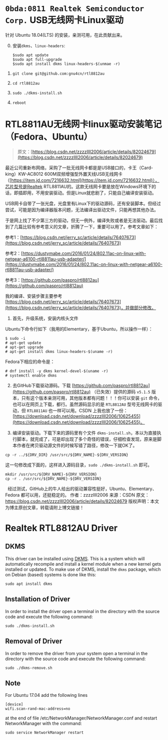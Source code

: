 # `0bda:0811 Realtek Semiconductor Corp.` USB无线网卡Linux驱动
 

针对 Ubuntu 18.04(LTS) 的安装，亲测可用，在此贡献出来。

0. 安装`dkms`、`linux-headers`:


    ```
    $sudo apt update
    $sudo apt full-upgrade
    $sudo apt install dkms linux-headers-$(unmae -r)
    ```

1. `git clone git@github.com:gnu4cn/rtl8812au`

2. `cd rtl8812au`

3. `sudo ./dkms-install.sh`

4. `reboot`

# RTL8811AU无线网卡linux驱动安装笔记（Fedora、Ubuntu）

> 原文：[https://blog.csdn.net/zzzzllll2006/article/details/82024679](https://blog.csdn.net/zzzzllll2006/article/details/82024679)


最近公司重新布网络，采购了一批无线网卡都是是USB接口的，卡王（Card-king）KW-AC8012 600M双频增强型外置天线USB无线网卡（[https://item.jd.com/7216632.html](https://item.jd.com/7216632.html)），芯片型号是Realtek RTL8811AU的。这款无线网卡要是放在Windows环境下的话，即插即用，不用安装驱动。但是Linux就悲剧了，只能自己编译安装驱动。

USB网卡自带了一张光盘，光盘里有Linux下的驱动源码，还有安装脚本。但经过尝试，可能是因为编译器版本问题，无法编译出驱动文件，只能再想其他办法。

于是网上找了不少第三方的驱动，但无一例外，编译失败或者是无法驱动。最后找到了几篇比较有参考意义的文章，折腾了一下，重要可以用了。参考文章如下：

参考1：[https://blog.csdn.net/jerry_sc/article/details/76407673](https://blog.csdn.net/jerry_sc/article/details/76407673)


参考2：[https://dustymabe.com/2016/01/24/802.11ac-on-linux-with-netgear-a6100-rtl8811au-usb-adapter/](https://dustymabe.com/2016/01/24/802.11ac-on-linux-with-netgear-a6100-rtl8811au-usb-adapter/)


参考3：[https://github.com/paspro/rtl8812au](https://github.com/paspro/rtl8812au)

我的编译、安装步骤主要参考 [https://blog.csdn.net/jerry_sc/article/details/76407673](https://blog.csdn.net/jerry_sc/article/details/76407673)，并做部分修改。

1. 首先，升级系统，安装内核头文件

Ubuntu下命令行如下（我用的Elementary，基于Ubuntu，所以操作一样）：

```
$ sudo -i
# apt-get update
# apt-get upgrade
# apt-get install dkms linux-headers-$(uname -r)
```

Fedora下相应的命令是：

```
# dnf install -y dkms kernel-devel-$(uname -r)
# systemctl enable dkms
```

2. 去GitHub下载驱动源码。下载 [https://github.com/paspro/rtl8812au](https://github.com/paspro/rtl8812au)  （已失效）提供的源码 `v5.1.5` 版本，只有这个版本亲测可用，其他版本都有问题！！！你可以安装 `git` 命令，也可以在网页上下载，都行。虽然源码显示的是 `RTL8812AU` 型号无线网卡的驱动，但 `RTL8811AU` 也一样可以用。CSDN 上我也放了一份： [https://download.csdn.net/download/zzzzllll2006/10625455](https://download.csdn.net/download/zzzzllll2006/10625455)。


3. 编译安装驱动。下载下来的源码里有个文件 `dkms-install.sh`，本以为直接执行脚本，就完成了，可是却出现了多个奇怪的错误，仔细检查发现，原来是脚本作者在拷贝驱动源文件的时候写错了路径，修改一下就OK了。

```
cp -r ../${DRV_DIR} /usr/src/${DRV_NAME}-${DRV_VERSION}
```

这一句修改成下面的，这样进入源码目录，`sudo ./dkms-install.sh` 即可。

```
mkdir /usr/src/${DRV_NAME}-${DRV_VERSION}
cp -r . /usr/src/${DRV_NAME}-${DRV_VERSION}
```
 
经过测试，GitHub上的牛人给出的驱动兼容性挺好，Ubuntu、Elementary、Fedora 都可以用，还挺稳定的。
作者：zzzzllll2006 
来源：CSDN 
原文：https://blog.csdn.net/zzzzllll2006/article/details/82024679 
版权声明：本文为博主原创文章，转载请附上博文链接！

# Realtek RTL8812AU Driver

## DKMS
This driver can be installed using [DKMS](http://linux.dell.com/dkms/). This is a system which will automatically recompile and install a kernel module when a new kernel gets installed or updated. To make use of DKMS, install the `dkms` package, which on Debian (based) systems is done like this:
```
sudo apt install dkms
```

## Installation of Driver
In order to install the driver open a terminal in the directory with the source code and execute the following command:
```
sudo ./dkms-install.sh
```

## Removal of Driver
In order to remove the driver from your system open a terminal in the directory with the source code and execute the following command:
```
sudo ./dkms-remove.sh
```

## Note
For Ubuntu 17.04 add the following lines
```
[device]
wifi.scan-rand-mac-address=no
```
at the end of file /etc/NetworkManager/NetworkManager.conf and restart NetworkManager with the command:
```
sudo service NetworkManager restart
```

